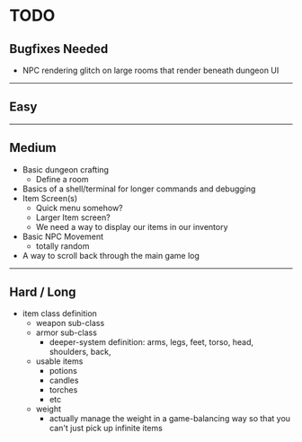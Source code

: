 # TODO

## Bugfixes Needed

- NPC rendering glitch on large rooms that render beneath dungeon UI 

--------------------------------------------------------------------------------

## Easy 



--------------------------------------------------------------------------------

## Medium

- Basic dungeon crafting
    - Define a room
- Basics of a shell/terminal for longer commands and debugging
- Item Screen(s)
    - Quick menu somehow?
    - Larger Item screen? 
    - We need a way to display our items in our inventory
- Basic NPC Movement
    - totally random 
- A way to scroll back through the main game log

--------------------------------------------------------------------------------

## Hard / Long

- item class definition
    - weapon sub-class 
    - armor sub-class
        - deeper-system definition:
            arms, legs, feet, torso, head, shoulders, back, 
    - usable items
        - potions
        - candles
        - torches
        - etc
    - weight
        - actually manage the weight in a game-balancing way so that you can't just pick up infinite items



